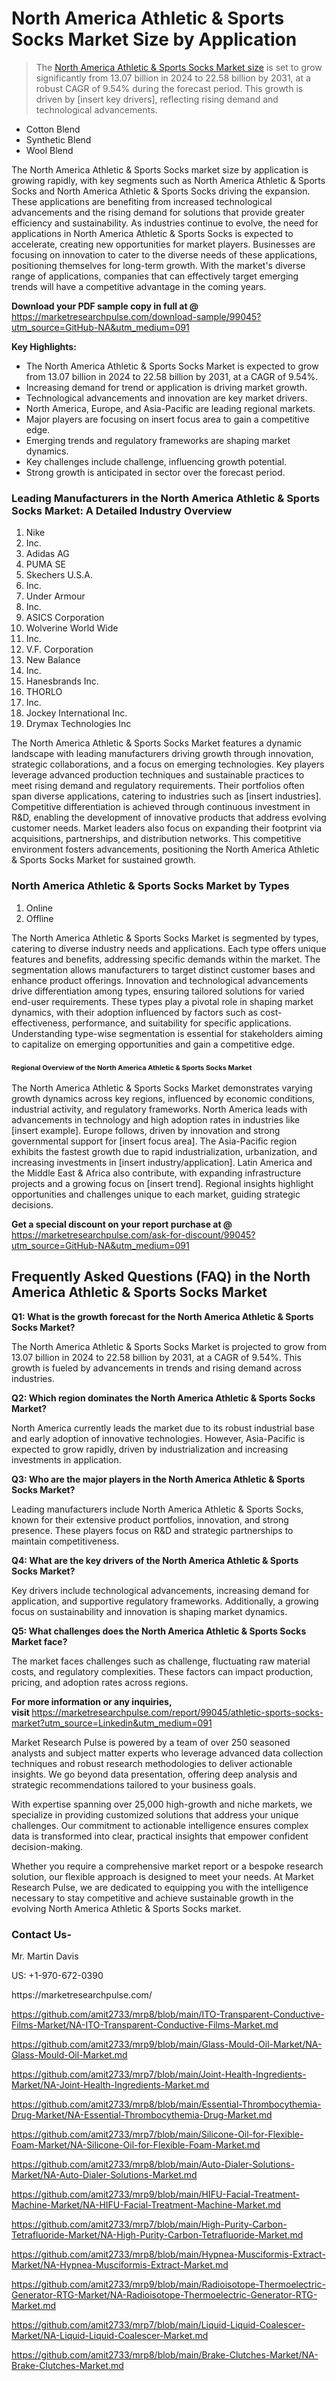 <h1>North America Athletic & Sports Socks Market&nbsp;Size by Application</h1><blockquote><p>The <a href="https://marketresearchpulse.com/download-sample/99045?utm_source=GitHub-NA&amp;utm_medium=091">North America Athletic & Sports Socks Market size</a> is set to grow significantly from 13.07 billion in 2024 to 22.58 billion by 2031, at a robust CAGR of 9.54% during the forecast period. This growth is driven by [insert key drivers], reflecting rising demand and technological advancements.</p></blockquote><ul><li>Cotton Blend<li> Synthetic Blend<li> Wool Blend</li></ul><p>The North America Athletic & Sports Socks market size by application is growing rapidly, with key segments such as North America Athletic & Sports Socks and North America Athletic & Sports Socks driving the expansion. These applications are benefiting from increased technological advancements and the rising demand for solutions that provide greater efficiency and sustainability. As industries continue to evolve, the need for applications in North America Athletic & Sports Socks is expected to accelerate, creating new opportunities for market players. Businesses are focusing on innovation to cater to the diverse needs of these applications, positioning themselves for long-term growth. With the market's diverse range of applications, companies that can effectively target emerging trends will have a competitive advantage in the coming years.</p><p><strong>Download your PDF sample copy in full at @ </strong><a href="https://marketresearchpulse.com/download-sample/99045?utm_source=GitHub-NA&amp;utm_medium=091">https://marketresearchpulse.com/download-sample/99045?utm_source=GitHub-NA&amp;utm_medium=091</a></p><p><strong>Key Highlights: </strong></p><ul><li>The North America Athletic & Sports Socks Market is expected to grow from 13.07 billion in 2024 to 22.58 billion by 2031, at a CAGR of 9.54%.</li><li>Increasing demand for trend or application is driving market growth.</li><li>Technological advancements and innovation are key market drivers.</li><li>North America, Europe, and Asia-Pacific are leading regional markets.</li><li>Major players are focusing on insert focus area to gain a competitive edge.</li><li>Emerging trends and regulatory frameworks are shaping market dynamics.</li><li>Key challenges include challenge, influencing growth potential.</li><li>Strong growth is anticipated in sector over the forecast period.</li></ul><h3>Leading Manufacturers in the North America Athletic & Sports Socks Market: A Detailed Industry Overview</h3><ol><li>Nike</li><li>Inc.</li><li>Adidas AG</li><li>PUMA SE</li><li>Skechers U.S.A.</li><li>Inc.</li><li>Under Armour</li><li>Inc.</li><li>ASICS Corporation</li><li>Wolverine World Wide</li><li>Inc.</li><li>V.F. Corporation</li><li>New Balance</li><li>Inc.</li><li>Hanesbrands Inc.</li><li>THORLO</li><li>Inc.</li><li>Jockey International Inc.</li><li>Drymax Technologies Inc</li></ol><div class="flex max-w-full flex-col flex-grow"><div class="min-h-8 text-message flex w-full flex-col items-end gap-2 whitespace-normal break-words [.text-message+&amp;]:mt-5" dir="auto" data-message-author-role="assistant" data-message-id="fd8432e4-4910-450d-b182-61b7bfb0a01f" data-message-model-slug="gpt-4o"><div class="flex w-full flex-col gap-1 empty:hidden first:pt-[3px]"><div class="markdown prose w-full break-words dark:prose-invert light"><p>The North America Athletic & Sports Socks Market features a dynamic landscape with leading manufacturers driving growth through innovation, strategic collaborations, and a focus on emerging technologies. Key players leverage advanced production techniques and sustainable practices to meet rising demand and regulatory requirements. Their portfolios often span diverse applications, catering to industries such as [insert industries]. Competitive differentiation is achieved through continuous investment in R&amp;D, enabling the development of innovative products that address evolving customer needs. Market leaders also focus on expanding their footprint via acquisitions, partnerships, and distribution networks. This competitive environment fosters advancements, positioning the North America Athletic & Sports Socks Market for sustained growth.</p></div></div></div></div><h3>North America Athletic & Sports Socks Market by Types</h3><ol><li>Online<li> Offline</li></ol><div class="flex max-w-full flex-col flex-grow"><div class="min-h-8 text-message flex w-full flex-col items-end gap-2 whitespace-normal break-words [.text-message+&amp;]:mt-5" dir="auto" data-message-author-role="assistant" data-message-id="084470be-0bb7-4664-bddf-5156b4f41249" data-message-model-slug="gpt-4o-mini"><div class="flex w-full flex-col gap-1 empty:hidden first:pt-[3px]"><div class="markdown prose w-full break-words dark:prose-invert light"><p>The North America Athletic & Sports Socks Market is segmented by types, catering to diverse industry needs and applications. Each type offers unique features and benefits, addressing specific demands within the market. The segmentation allows manufacturers to target distinct customer bases and enhance product offerings. Innovation and technological advancements drive differentiation among types, ensuring tailored solutions for varied end-user requirements. These types play a pivotal role in shaping market dynamics, with their adoption influenced by factors such as cost-effectiveness, performance, and suitability for specific applications. Understanding type-wise segmentation is essential for stakeholders aiming to capitalize on emerging opportunities and gain a competitive edge.</p></div></div></div></div><h3><span style="font-size: 11px;">Regional Overview of the North America Athletic & Sports Socks Market</span></h3><div class="flex max-w-full flex-col flex-grow"><div class="min-h-8 text-message flex w-full flex-col items-end gap-2 whitespace-normal break-words [.text-message+&amp;]:mt-5" dir="auto" data-message-author-role="assistant" data-message-id="e9038762-ce64-4e30-91c9-9bd413514231" data-message-model-slug="gpt-4o-mini"><div class="flex w-full flex-col gap-1 empty:hidden first:pt-[3px]"><div class="markdown prose w-full break-words dark:prose-invert light"><p>The North America Athletic & Sports Socks Market demonstrates varying growth dynamics across key regions, influenced by economic conditions, industrial activity, and regulatory frameworks. North America leads with advancements in technology and high adoption rates in industries like [insert example]. Europe follows, driven by innovation and strong governmental support for [insert focus area]. The Asia-Pacific region exhibits the fastest growth due to rapid industrialization, urbanization, and increasing investments in [insert industry/application]. Latin America and the Middle East &amp; Africa also contribute, with expanding infrastructure projects and a growing focus on [insert trend]. Regional insights highlight opportunities and challenges unique to each market, guiding strategic decisions.</p></div></div></div></div><p><strong>Get a special discount on your report purchase at @ </strong><a href="https://marketresearchpulse.com/ask-for-discount/99045?utm_source=GitHub-NA&amp;utm_medium=091">https://marketresearchpulse.com/ask-for-discount/99045?utm_source=GitHub-NA&amp;utm_medium=091</a></p><h2>Frequently Asked Questions (FAQ) in the North America Athletic & Sports Socks Market</h2><p><strong>Q1: What is the growth forecast for the North America Athletic & Sports Socks Market?</strong></p><p>The North America Athletic & Sports Socks Market is projected to grow from 13.07 billion in 2024 to 22.58 billion by 2031, at a CAGR of 9.54%. This growth is fueled by advancements in trends and rising demand across industries.</p><p><strong>Q2: Which region dominates the North America Athletic & Sports Socks Market?</strong></p><p>North America currently leads the market due to its robust industrial base and early adoption of innovative technologies. However, Asia-Pacific is expected to grow rapidly, driven by industrialization and increasing investments in application.</p><p><strong>Q3: Who are the major players in the North America Athletic & Sports Socks Market?</strong></p><p>Leading manufacturers include North America Athletic & Sports Socks, known for their extensive product portfolios, innovation, and strong presence. These players focus on R&amp;D and strategic partnerships to maintain competitiveness.</p><p><strong>Q4: What are the key drivers of the North America Athletic & Sports Socks Market?</strong></p><p>Key drivers include technological advancements, increasing demand for application, and supportive regulatory frameworks. Additionally, a growing focus on sustainability and innovation is shaping market dynamics.</p><p><strong>Q5: What challenges does the North America Athletic & Sports Socks Market face?</strong></p><p>The market faces challenges such as challenge, fluctuating raw material costs, and regulatory complexities. These factors can impact production, pricing, and adoption rates across regions.</p><p><strong>For more information or any inquiries, visit&nbsp;</strong><a href="https://marketresearchpulse.com/report/99045/athletic-sports-socks-market?utm_source=Linkedin&utm_medium=091">https://marketresearchpulse.com/report/99045/athletic-sports-socks-market?utm_source=Linkedin&utm_medium=091</a></p><p>Market Research Pulse is powered by a team of over 250 seasoned analysts and subject matter experts who leverage advanced data collection techniques and robust research methodologies to deliver actionable insights. We go beyond data presentation, offering deep analysis and strategic recommendations tailored to your business goals.</p><p>With expertise spanning over 25,000 high-growth and niche markets, we specialize in providing customized solutions that address your unique challenges. Our commitment to actionable intelligence ensures complex data is transformed into clear, practical insights that empower confident decision-making.</p><p>Whether you require a comprehensive market report or a bespoke research solution, our flexible approach is designed to meet your needs. At Market Research Pulse, we are dedicated to equipping you with the intelligence necessary to stay competitive and achieve sustainable growth in the evolving North America Athletic & Sports Socks market.</p><h3><strong>Contact Us-</strong></h3><p>Mr. Martin Davis</p><p>US: +1-970-672-0390</p><p>https://marketresearchpulse.com/</p><p><a href="https://github.com/amit2733/mrp8/blob/main/ITO-Transparent-Conductive-Films-Market/NA-ITO-Transparent-Conductive-Films-Market.md">https://github.com/amit2733/mrp8/blob/main/ITO-Transparent-Conductive-Films-Market/NA-ITO-Transparent-Conductive-Films-Market.md</a></p><p><a href="https://github.com/amit2733/mrp9/blob/main/Glass-Mould-Oil-Market/NA-Glass-Mould-Oil-Market.md">https://github.com/amit2733/mrp9/blob/main/Glass-Mould-Oil-Market/NA-Glass-Mould-Oil-Market.md</a></p><p><a href="https://github.com/amit2733/mrp7/blob/main/Joint-Health-Ingredients-Market/NA-Joint-Health-Ingredients-Market.md">https://github.com/amit2733/mrp7/blob/main/Joint-Health-Ingredients-Market/NA-Joint-Health-Ingredients-Market.md</a></p><p><a href="https://github.com/amit2733/mrp8/blob/main/Essential-Thrombocythemia-Drug-Market/NA-Essential-Thrombocythemia-Drug-Market.md">https://github.com/amit2733/mrp8/blob/main/Essential-Thrombocythemia-Drug-Market/NA-Essential-Thrombocythemia-Drug-Market.md</a></p><p><a href="https://github.com/amit2733/mrp7/blob/main/Silicone-Oil-for-Flexible-Foam-Market/NA-Silicone-Oil-for-Flexible-Foam-Market.md">https://github.com/amit2733/mrp7/blob/main/Silicone-Oil-for-Flexible-Foam-Market/NA-Silicone-Oil-for-Flexible-Foam-Market.md</a></p><p><a href="https://github.com/amit2733/mrp8/blob/main/Auto-Dialer-Solutions-Market/NA-Auto-Dialer-Solutions-Market.md">https://github.com/amit2733/mrp8/blob/main/Auto-Dialer-Solutions-Market/NA-Auto-Dialer-Solutions-Market.md</a></p><p><a href="https://github.com/amit2733/mrp9/blob/main/HIFU-Facial-Treatment-Machine-Market/NA-HIFU-Facial-Treatment-Machine-Market.md">https://github.com/amit2733/mrp9/blob/main/HIFU-Facial-Treatment-Machine-Market/NA-HIFU-Facial-Treatment-Machine-Market.md</a></p><p><a href="https://github.com/amit2733/mrp7/blob/main/High-Purity-Carbon-Tetrafluoride-Market/NA-High-Purity-Carbon-Tetrafluoride-Market.md">https://github.com/amit2733/mrp7/blob/main/High-Purity-Carbon-Tetrafluoride-Market/NA-High-Purity-Carbon-Tetrafluoride-Market.md</a></p><p><a href="https://github.com/amit2733/mrp8/blob/main/Hypnea-Musciformis-Extract-Market/NA-Hypnea-Musciformis-Extract-Market.md">https://github.com/amit2733/mrp8/blob/main/Hypnea-Musciformis-Extract-Market/NA-Hypnea-Musciformis-Extract-Market.md</a></p><p><a href="https://github.com/amit2733/mrp9/blob/main/Radioisotope-Thermoelectric-Generator-RTG-Market/NA-Radioisotope-Thermoelectric-Generator-RTG-Market.md">https://github.com/amit2733/mrp9/blob/main/Radioisotope-Thermoelectric-Generator-RTG-Market/NA-Radioisotope-Thermoelectric-Generator-RTG-Market.md</a></p><p><a href="https://github.com/amit2733/mrp7/blob/main/Liquid-Liquid-Coalescer-Market/NA-Liquid-Liquid-Coalescer-Market.md">https://github.com/amit2733/mrp7/blob/main/Liquid-Liquid-Coalescer-Market/NA-Liquid-Liquid-Coalescer-Market.md</a></p><p><a href="https://github.com/amit2733/mrp8/blob/main/Brake-Clutches-Market/NA-Brake-Clutches-Market.md">https://github.com/amit2733/mrp8/blob/main/Brake-Clutches-Market/NA-Brake-Clutches-Market.md</a></p>
